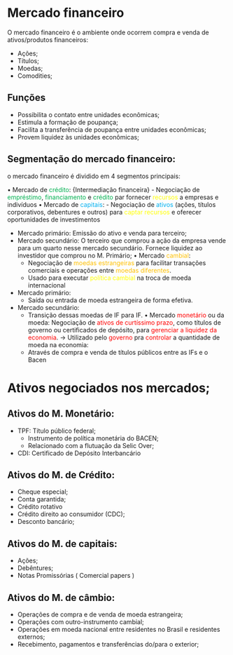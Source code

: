 
# Mercado financeiro

O mercado financeiro é o ambiente onde ocorrem compra e venda de ativos/produtos financeiros:
- Ações;
- Títulos;
- Moedas;
- Comodities;

## Funções

- Possibilita o contato entre unidades econômicas;
- Estimula a formação de poupança;
- Facilita a transferência de poupança entre unidades econômicas;
- Provem liquidez às unidades econômicas;

## Segmentação do mercado financeiro:

o mercado financeiro é dividido em 4 segmentos principais: 

• Mercado de <span style="color:rgb(0, 176, 80)">crédito</span>: {Intermediação financeira}
	- Negociação de <span style="color:rgb(0, 176, 80)">empréstimo</span>, <span style="color:rgb(0, 176, 80)">financiamento</span> e <span style="color:rgb(0, 176, 80)">crédito</span> par fornecer <span style="color:rgb(255, 255, 0)">recursos</span> a empresas e indivíduos
• Mercado de <span style="color:rgb(0, 176, 240)">capitais</span>:
	- Negociação de <span style="color:rgb(0, 176, 240)">ativos</span> (ações, títulos corporativos, debentures e outros) para <span style="color:rgb(255, 255, 0)">captar recursos</span> e oferecer oportunidades de investimentos
- Mercado primário: Emissão do ativo e venda para terceiro;
- Mercado secundário: O terceiro que comprou a ação da empresa vende para um quarto nesse mercado secundário. Fornece liquidez ao investidor que comprou no M. Primário;
• Mercado <span style="color:rgb(255, 192, 0)">cambial</span>:
	- Negociação de <span style="color:rgb(255, 192, 0)">moedas estrangeiras</span> para facilitar transações comerciais e operações entre <span style="color:rgb(255, 192, 0)">moedas diferentes</span>.
	- Usado para executar <span style="color:rgb(255, 255, 0)">política cambial</span> na troca de moeda internacional
- Mercado primário: 
	- Saída ou entrada de moeda estrangeira de forma efetiva.
- Mercado secundário: 
	- Transição dessas moedas de IF para IF.
• Mercado <span style="color:rgb(255, 0, 0)">monetário</span> ou da moeda:
	Negociação de <span style="color:rgb(255, 0, 0)">ativos de curtíssimo prazo</span>, como títulos de governo ou certificados de depósito, para <span style="color:rgb(255, 0, 0)">gerenciar a liquidez da economia</span>. -> 
Utilizado pelo <span style="color:rgb(255, 0, 0)">governo</span> pra <span style="color:rgb(255, 0, 0)">controlar</span> a quantidade de moeda na economia:
	- Através de compra e venda de títulos públicos entre as IFs e o Bacen



# Ativos negociados nos mercados;

## Ativos do M. Monetário:

- TPF: Título público federal;
	- Instrumento de política monetária do BACEN;
	- Relacionado com a flutuação da Selic Over;
- CDI: Certificado de Depósito Interbancário

## Ativos do M. de Crédito:

- Cheque especial;
- Conta garantida;
- Crédito rotativo
- Crédito direito ao consumidor (CDC);
- Desconto bancário;

## Ativos do M. de capitais:

- Ações;
- Debêntures;
- Notas Promissórias ( Comercial papers )

## Ativos do M. de câmbio:

- Operações de compra e de venda de moeda estrangeira;
- Operações com outro-instrumento cambial;
- Operações em moeda nacional entre residentes no Brasil e residentes externos;
- Recebimento, pagamentos e transferências do/para o exterior;